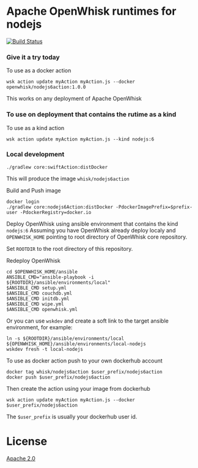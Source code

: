 # Apache OpenWhisk runtimes for nodejs
[![Build Status](https://travis-ci.org/apache/incubator-openwhisk-runtime-nodejs.svg?branch=master)](https://travis-ci.org/apache/incubator-openwhisk-runtime-nodejs)


### Give it a try today
To use as a docker action
```
wsk action update myAction myAction.js --docker openwhisk/nodejs6action:1.0.0
```
This works on any deployment of Apache OpenWhisk

### To use on deployment that contains the rutime as a kind
To use as a kind action
```
wsk action update myAction myAction.js --kind nodejs:6
```

### Local development
```
./gradlew core:swiftAction:distDocker
```
This will produce the image `whisk/nodejs6action`

Build and Push image
```
docker login
./gradlew core:nodejs6Action:distDocker -PdockerImagePrefix=$prefix-user -PdockerRegistry=docker.io 
```

Deploy OpenWhisk using ansible environment that contains the kind `nodejs:6`
Assuming you have OpenWhisk already deploy localy and `OPENWHISK_HOME` pointing to root directory of OpenWhisk core repository.

Set `ROOTDIR` to the root directory of this repository.

Redeploy OpenWhisk
```
cd $OPENWHISK_HOME/ansible
ANSIBLE_CMD="ansible-playbook -i ${ROOTDIR}/ansible/environments/local"
$ANSIBLE_CMD setup.yml
$ANSIBLE_CMD couchdb.yml
$ANSIBLE_CMD initdb.yml
$ANSIBLE_CMD wipe.yml
$ANSIBLE_CMD openwhisk.yml
```

Or you can use `wskdev` and create a soft link to the target ansible environment, for example:
```
ln -s ${ROOTDIR}/ansible/environments/local ${OPENWHISK_HOME}/ansible/environments/local-nodejs
wskdev fresh -t local-nodejs
```

To use as docker action push to your own dockerhub account
```
docker tag whisk/nodejs6action $user_prefix/nodejs6action
docker push $user_prefix/nodejs6action
```
Then create the action using your image from dockerhub
```
wsk action update myAction myAction.js --docker $user_prefix/nodejs6action
```
The `$user_prefix` is usually your dockerhub user id.



# License
[Apache 2.0](LICENSE.txt)


